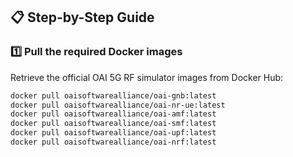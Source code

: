
## 📋 Step-by-Step Guide

### 1️⃣ Pull the required Docker images
Retrieve the official OAI 5G RF simulator images from Docker Hub:
```bash
docker pull oaisoftwarealliance/oai-gnb:latest
docker pull oaisoftwarealliance/oai-nr-ue:latest
docker pull oaisoftwarealliance/oai-amf:latest
docker pull oaisoftwarealliance/oai-smf:latest
docker pull oaisoftwarealliance/oai-upf:latest
docker pull oaisoftwarealliance/oai-nrf:latest
